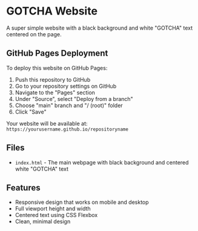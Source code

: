 # GOTCHA Website

A super simple website with a black background and white "GOTCHA" text centered on the page.

## GitHub Pages Deployment

To deploy this website on GitHub Pages:

1. Push this repository to GitHub
2. Go to your repository settings on GitHub
3. Navigate to the "Pages" section
4. Under "Source", select "Deploy from a branch"
5. Choose "main" branch and "/ (root)" folder
6. Click "Save"

Your website will be available at: `https://yourusername.github.io/repositoryname`

## Files

- `index.html` - The main webpage with black background and centered white "GOTCHA" text

## Features

- Responsive design that works on mobile and desktop
- Full viewport height and width
- Centered text using CSS Flexbox
- Clean, minimal design
